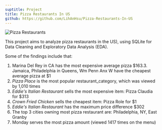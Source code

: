 ```yaml
---
suptitle: Project
title: Pizza Restaurants In US
github: https://github.com/LihAnHsu/Pizza-Restaurants-In-US
---
```


<Image src="/pizza.png" className="rounded-box mx-auto" alt="Pizza Restaurants" width={400} height={400}/>

This project aims to analyze pizza restaurants in the US), using  SQLite for Data Cleaning and Exploratory Data Analysis (EDA).
        
Some of the findings include that:

1. Marina Del Rey in CA has the most expensive average pizza $163.3. Jamaica, Philadelphia in Queens, Wm Penn Anx W have the cheapest average pizza at $1
2. *Pizza Place* is the most popular restaurant_category, which was viewed by 1,010 times
3. *Eddie's Italian Restaurant* sells the most expensive item: Pizza Claudia for $313
4. *Crown Fried Chicken* sells the cheapest item: Pizza Role for $1
5. *Eddie's Italian Restaurant* has the maximum price difference $302
6. The top 3 cities owning most pizza restaurant are: Philadelphia, NY, East Granby
7. Monday serves the most pizza amount (viewed 1417 times on the menu)
